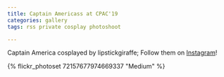 ```yaml
---
title: Captain Americass at CPAC'19
categories: gallery
tags: rss private cosplay photoshoot

---
```


Captain America cosplayed by lipstickgiraffe; Follow them on [Instagram](https://www.instagram.com/lipstickgiraffe)!

{% flickr_photoset 72157677974669337 "Medium" %}